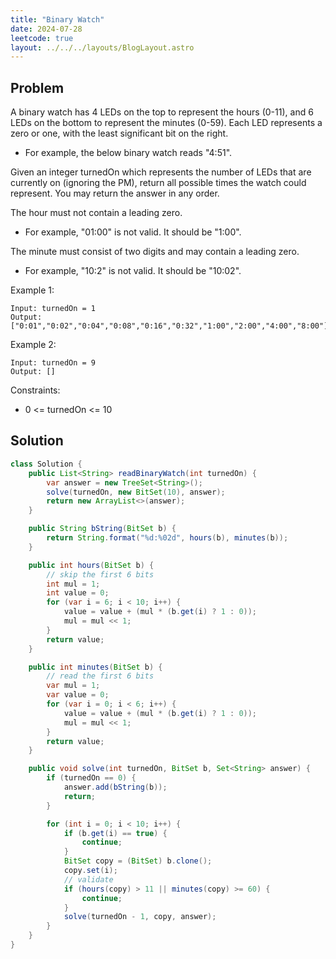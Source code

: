 ```yaml
---
title: "Binary Watch"
date: 2024-07-28
leetcode: true
layout: ../../../layouts/BlogLayout.astro
---
```


## Problem

A binary watch has 4 LEDs on the top to represent the hours (0-11), and 6 LEDs on the bottom to represent the minutes (0-59). Each LED represents a zero or one, with the least significant bit on the right.

- For example, the below binary watch reads "4:51".

Given an integer turnedOn which represents the number of LEDs that are currently on (ignoring the PM), return all possible times the watch could represent. You may return the answer in any order.

The hour must not contain a leading zero.

- For example, "01:00" is not valid. It should be "1:00".

The minute must consist of two digits and may contain a leading zero.

- For example, "10:2" is not valid. It should be "10:02".

Example 1:

```text
Input: turnedOn = 1
Output: ["0:01","0:02","0:04","0:08","0:16","0:32","1:00","2:00","4:00","8:00"]
```

Example 2:

```text
Input: turnedOn = 9
Output: []
```

Constraints:

- 0 <= turnedOn <= 10

## Solution

```java
class Solution {
    public List<String> readBinaryWatch(int turnedOn) {
        var answer = new TreeSet<String>();
        solve(turnedOn, new BitSet(10), answer);
        return new ArrayList<>(answer);
    }

    public String bString(BitSet b) {
        return String.format("%d:%02d", hours(b), minutes(b));
    }

    public int hours(BitSet b) {
        // skip the first 6 bits
        int mul = 1;
        int value = 0;
        for (var i = 6; i < 10; i++) {
            value = value + (mul * (b.get(i) ? 1 : 0));
            mul = mul << 1;
        }
        return value;
    }

    public int minutes(BitSet b) {
        // read the first 6 bits
        var mul = 1;
        var value = 0;
        for (var i = 0; i < 6; i++) {
            value = value + (mul * (b.get(i) ? 1 : 0));
            mul = mul << 1;
        }
        return value;
    }

    public void solve(int turnedOn, BitSet b, Set<String> answer) {
        if (turnedOn == 0) {
            answer.add(bString(b));
            return;
        }

        for (int i = 0; i < 10; i++) {
            if (b.get(i) == true) {
                continue;
            }
            BitSet copy = (BitSet) b.clone();
            copy.set(i);
            // validate
            if (hours(copy) > 11 || minutes(copy) >= 60) {
                continue;
            }
            solve(turnedOn - 1, copy, answer);
        }
    }
}
```
